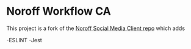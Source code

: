 # Noroff Workflow CA

This project is a fork of the [Noroff Social Media Client repo](https://github.com/noroffFEU/social-media-client) which adds

-ESLINT
-Jest

